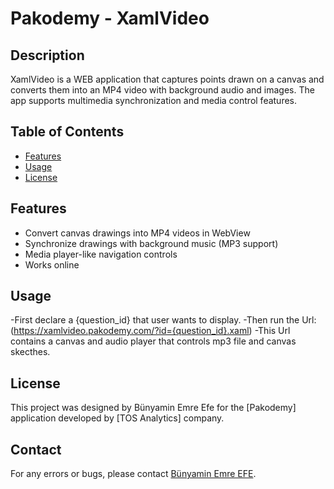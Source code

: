 # Pakodemy - XamlVideo

## Description
XamlVideo is a WEB application that captures points drawn on a canvas and converts them into an MP4 video with background audio and images. The app supports multimedia synchronization and media control features.

## Table of Contents
- [Features](#features)
- [Usage](#usage)
- [License](#license)

## Features
- Convert canvas drawings into MP4 videos in WebView
- Synchronize drawings with background music (MP3 support)
- Media player-like navigation controls
- Works online
   
## Usage
-First declare a {question_id} that user wants to display. 
-Then run the Url: (https://xamlvideo.pakodemy.com/?id={question_id}.xaml)
-This Url contains a canvas and audio player that controls mp3 file and canvas skecthes.

## License
This project was designed by Bünyamin Emre Efe for the [Pakodemy] application developed by [TOS Analytics] company.

## Contact
For any errors or bugs, please contact [Bünyamin Emre EFE](mailto:befe22@ku.edu.tr).

